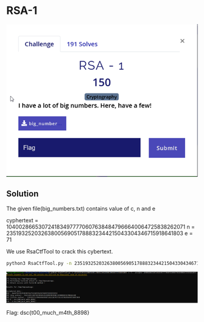 # RSA-1
![alt text](Capture.png)

## Solution

The given file(big_numbers.txt) contains value of c, n and e

cyphertext = 10400286653072418349777706076384847966640064725838262071
n = 23519325203263800569051788832344215043304346715918641803
e = 71

We use RsaCtfTool to crack this cybertext.

```bash
python3 RsaCtfTool.py -n 23519325203263800569051788832344215043304346715918641803 -e 71 --uncipher 10400286653072418349777706076384847966640064725838262071
```
![alt text](output.png)

Flag: dsc{t00_much_m4th_8898}
